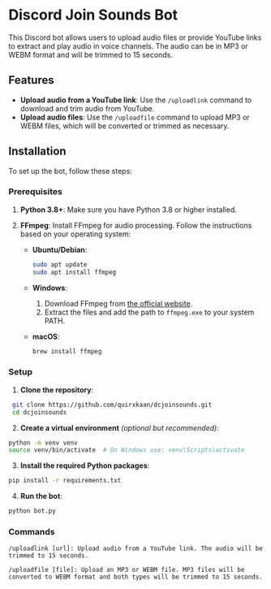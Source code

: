 # Discord Join Sounds Bot

This Discord bot allows users to upload audio files or provide YouTube links to extract and play audio in voice channels. The audio can be in MP3 or WEBM format and will be trimmed to 15 seconds.

## Features

- **Upload audio from a YouTube link**: Use the `/uploadlink` command to download and trim audio from YouTube.
- **Upload audio files**: Use the `/uploadfile` command to upload MP3 or WEBM files, which will be converted or trimmed as necessary.

## Installation

To set up the bot, follow these steps:

### Prerequisites

1. **Python 3.8+**: Make sure you have Python 3.8 or higher installed.

2. **FFmpeg**: Install FFmpeg for audio processing. Follow the instructions based on your operating system:

   - **Ubuntu/Debian**:
     ```bash
     sudo apt update
     sudo apt install ffmpeg
     ```

   - **Windows**:
     1. Download FFmpeg from [the official website](https://ffmpeg.org/download.html).
     2. Extract the files and add the path to `ffmpeg.exe` to your system PATH.

   - **macOS**:
     ```bash
     brew install ffmpeg
     ```

### Setup

1. **Clone the repository**:
  ```bash
   git clone https://github.com/quirxkaan/dcjoinsounds.git
   cd dcjoinsounds
```
2. **Create a virtual environment** *(optional but recommended)*:
  ```bash
  python -m venv venv
source venv/bin/activate  # On Windows use: venv\Scripts\activate
  ```
3. **Install the required Python packages**:
  ```bash
pip install -r requirements.txt
```
4. **Run the bot**:
```bash
python bot.py
 ```

### Commands


    /uploadlink [url]: Upload audio from a YouTube link. The audio will be trimmed to 15 seconds.

    /uploadfile [file]: Upload an MP3 or WEBM file. MP3 files will be converted to WEBM format and both types will be trimmed to 15 seconds.

